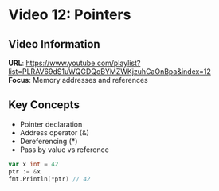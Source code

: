 # Video 12: Pointers
## Video Information
**URL**: https://www.youtube.com/playlist?list=PLRAV69dS1uWQGDQoBYMZWKjzuhCaOnBpa&index=12  
**Focus**: Memory addresses and references

## Key Concepts
- Pointer declaration
- Address operator (&)
- Dereferencing (*)
- Pass by value vs reference

```go
var x int = 42
ptr := &x
fmt.Println(*ptr) // 42
```